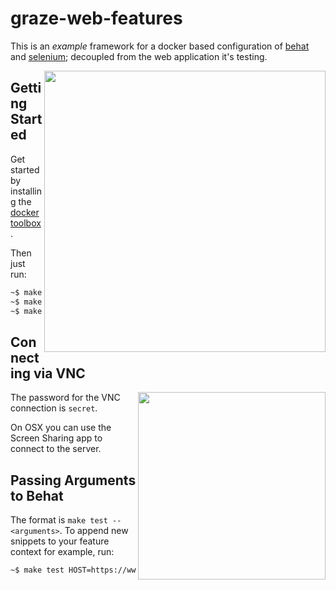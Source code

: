 # graze-web-features

This is an _example_ framework for a docker based configuration of [behat](https://github.com/Behat/Behat#readme) and [selenium](http://docs.seleniumhq.org/); decoupled from the web application it's testing.

<img src="https://i.imgur.com/Wywm50T.gif" align="right" width="450" />

## Getting Started

Get started by installing the [docker toolbox](https://www.docker.com/products/docker-toolbox).

Then just run:

```bash
~$ make install
~$ make serve
~$ make test HOST=https://www.graze.com
```

## Connecting via VNC

<img src="https://i.imgur.com/n54iybM.png" align="right" width="300" />

The password for the VNC connection is `secret`.

On OSX you can use the Screen Sharing app to connect to the server.

## Passing Arguments to Behat

The format is `make test -- <arguments>`. To append new snippets to your feature context for example, run:

```bash
~$ make test HOST=https://www.graze.com -- --append-snippets
```
